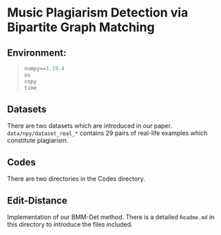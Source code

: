 # Music Plagiarism Detection via Bipartite Graph Matching
## Environment:
>```python
>numpy==1.19.4
>os
>copy
>time
>```
## Datasets

There are two datasets which are introduced in our paper. `data/npy/dataset_real_*` contains 29 pairs of real-life examples which constitute plagiarism. 
## Codes

There are two directories in the Codes directory.
## Edit-Distance

Implementation of our BMM-Det method. There is a detailed `Readme.md` in this directory to introduce the files included.

